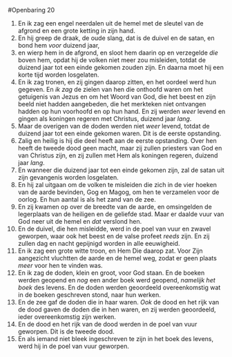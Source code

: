 #Openbaring 20
1. En ik zag een engel neerdalen uit de hemel met de sleutel van de afgrond en een grote ketting in zijn hand.
2. En hij greep de draak, de oude slang, dat is de duivel en de satan, en bond hem *voor* duizend jaar,
3. en wierp hem in de afgrond, en sloot hem daarin op en verzegelde *die* boven hem, opdat hij de volken niet meer zou misleiden, totdat de duizend jaar tot een einde gekomen zouden zijn. En daarna moet hij een korte tijd worden losgelaten.
4. En ik zag tronen, en zij gingen daarop zitten, en het oordeel werd hun gegeven. En *ik zag* de zielen van hen die onthoofd waren om het getuigenis van Jezus en om het Woord van God, die het beest en zijn beeld niet hadden aangebeden, die het merkteken niet ontvangen hadden op hun voorhoofd en op hun hand. En zij werden *weer* levend en gingen als koningen regeren met Christus, duizend jaar *lang*.
5. Maar de overigen van de doden werden niet *weer* levend, totdat de duizend jaar tot een einde gekomen waren. Dit is de eerste opstanding.
6. Zalig en heilig is hij die deel heeft aan de eerste opstanding. Over hen heeft de tweede dood geen macht, maar zij zullen priesters van God en van Christus zijn, en zij zullen met Hem als koningen regeren, duizend jaar *lang*.
7. En wanneer die duizend jaar tot een einde gekomen zijn, zal de satan uit zijn gevangenis worden losgelaten.
8. En hij zal uitgaan om de volken te misleiden die zich in de vier hoeken van de aarde bevinden, Gog en Magog, om hen te verzamelen voor de oorlog. En hun aantal is als het zand van de zee.
9. En zij kwamen op over de breedte van de aarde, en omsingelden de legerplaats van de heiligen en de geliefde stad. Maar er daalde vuur van God neer uit de hemel en *dat* verslond hen.
10. En de duivel, die hen misleidde, werd in de poel van vuur en zwavel geworpen, waar ook het beest en de valse profeet *reeds* zijn. En zij zullen dag en nacht gepijnigd worden in alle eeuwigheid.
11. En ik zag een grote witte troon, en Hem Die daarop zat. Voor Zijn aangezicht vluchtten de aarde en de hemel weg, zodat er geen plaats *meer* voor hen te vinden was.
12. En ik zag de doden, klein en groot, voor God staan. En de boeken werden geopend en *nog* een ander boek werd geopend, *namelijk het boek* des levens. En de doden werden geoordeeld overeenkomstig wat in de boeken geschreven stond, naar hun werken.
13. En de zee gaf de doden die in haar waren. *Ook* de dood en het rijk van de dood gaven de doden die in hen waren, en zij werden geoordeeld, ieder overeenkomstig zijn werken.
14. En de dood en het rijk van de dood werden in de poel van vuur geworpen. Dit is de tweede dood.
15. En als iemand niet bleek ingeschreven te zijn in het boek des levens, werd hij in de poel van vuur geworpen.
